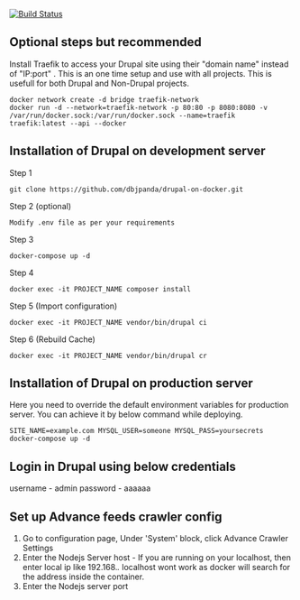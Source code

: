 [![Build Status](https://travis-ci.com/dbjpanda/drupal-on-docker.svg?token=55CADUHzgmryMHLpbyAs&branch=master)](https://travis-ci.com/dbjpanda/drupal-on-docker)

Optional steps but recommended
----------------------
Install Traefik to access your Drupal site using their "domain name" instead of "IP:port" . This is an one time setup and use with all projects. This is usefull for both Drupal and Non-Drupal projects.
```$xslt
docker network create -d bridge traefik-network
docker run -d --network=traefik-network -p 80:80 -p 8080:8080 -v /var/run/docker.sock:/var/run/docker.sock --name=traefik traefik:latest --api --docker
```

Installation of Drupal on development server
----------------------
Step 1
``````
git clone https://github.com/dbjpanda/drupal-on-docker.git
```````
Step 2 (optional)
````````
Modify .env file as per your requirements
``````````````
Step 3
````````
docker-compose up -d
````````

Step 4
````````
docker exec -it PROJECT_NAME composer install
````````

Step 5 (Import configuration)
````````
docker exec -it PROJECT_NAME vendor/bin/drupal ci
````````

Step 6 (Rebuild Cache)
````````
docker exec -it PROJECT_NAME vendor/bin/drupal cr
````````


Installation of Drupal on production server
---------------------------
Here you need to override the default environment variables for production server. You can achieve it by below command while deploying.

````````
SITE_NAME=example.com MYSQL_USER=someone MYSQL_PASS=yoursecrets docker-compose up -d
``````````````

Login in Drupal using below credentials
----------------------
username - admin
password - aaaaaa

Set up Advance feeds crawler config
----------------------
1. Go to configuration page, Under 'System' block, click Advance Crawler Settings
2. Enter the Nodejs Server host -
  If you are running on your localhost, then enter local ip like 192.168.*.*
  localhost wont work as docker will search for the address inside the container.
3. Enter the Nodejs server port
